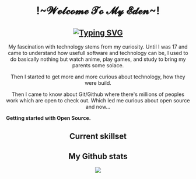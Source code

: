 <h1 align="center">!~𝓦𝓮𝓵𝓬𝓸𝓶𝓮 𝓣𝓸 𝓜𝔂 𝓔𝓭𝓮𝓷~!</h1>
<!-- <h2 align="center" style="font-fmaily: 'Silkscreen',cursive;">I am</h2> -->
<h2 align="center"><a href="https://git.io/typing-svg"><img src="https://readme-typing-svg.herokuapp.com?font=Silkscreen&duration=4000&pause=1000&color=3040FFE9&center=true&width=250&lines=Yours+Truly;Geremsa+Narzary!" alt="Typing SVG" /></a></h2>

<p align = "center">My fascination with technology stems from my curiosity. Until I was 17 and came to understand how usefull software and technology can be, I used to do basically nothing but watch anime, play games, and study to bring my parents some solace.</p>
<p align = "center">Then I started to get more and more curious about technology, how they were build.</p>
<p align = "center">Then I came to know about Git/Github where there's millions of peoples work which are open to check out. Which led me curious about open source and now...</p>
<b align = "center">Getting started with Open Source.</b>

<h2 align = "center">Current skillset</h2>





<h2 align="center">My Github stats</h2>

<p align="center" ><img src="https://github-readme-stats.vercel.app/api?username=BoneNzy&count_private=true&show_icons=true&theme=radical" /></p>

<!--
**BoneNzy/BoneNzy** is a ✨ _special_ ✨ repository because its `README.md` (this file) appears on your GitHub profile.

Here are some ideas to get you started:

- 🔭 I’m currently working on ...
- 🌱 I’m currently learning ...
- 👯 I’m looking to collaborate on ...
- 🤔 I’m looking for help with ...
- 💬 Ask me about ...
- 📫 How to reach me: ...
- 😄 Pronouns: ...
- ⚡ Fun fact: ...
-->

